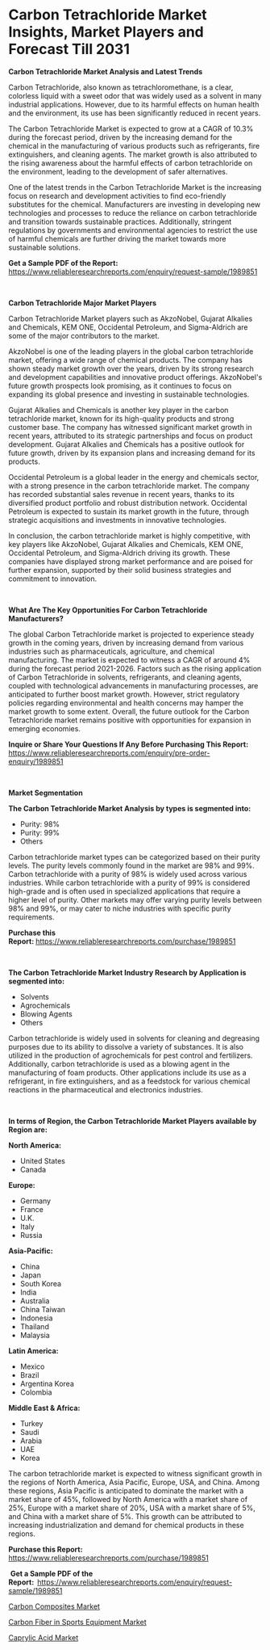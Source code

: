 <p><h1>Carbon Tetrachloride Market Insights, Market Players and Forecast Till 2031</h1></p><p><strong>Carbon Tetrachloride Market Analysis and Latest Trends</strong></p>
<p><p>Carbon Tetrachloride, also known as tetrachloromethane, is a clear, colorless liquid with a sweet odor that was widely used as a solvent in many industrial applications. However, due to its harmful effects on human health and the environment, its use has been significantly reduced in recent years.</p><p>The Carbon Tetrachloride Market is expected to grow at a CAGR of 10.3% during the forecast period, driven by the increasing demand for the chemical in the manufacturing of various products such as refrigerants, fire extinguishers, and cleaning agents. The market growth is also attributed to the rising awareness about the harmful effects of carbon tetrachloride on the environment, leading to the development of safer alternatives.</p><p>One of the latest trends in the Carbon Tetrachloride Market is the increasing focus on research and development activities to find eco-friendly substitutes for the chemical. Manufacturers are investing in developing new technologies and processes to reduce the reliance on carbon tetrachloride and transition towards sustainable practices. Additionally, stringent regulations by governments and environmental agencies to restrict the use of harmful chemicals are further driving the market towards more sustainable solutions.</p></p>
<p><strong>Get a Sample PDF of the Report:&nbsp;</strong> <a href="https://www.reliableresearchreports.com/enquiry/request-sample/1989851">https://www.reliableresearchreports.com/enquiry/request-sample/1989851</a></p>
<p>&nbsp;</p>
<p><strong>Carbon Tetrachloride Major Market Players</strong></p>
<p><p>Carbon Tetrachloride Market players such as AkzoNobel, Gujarat Alkalies and Chemicals, KEM ONE, Occidental Petroleum, and Sigma-Aldrich are some of the major contributors to the market.</p><p>AkzoNobel is one of the leading players in the global carbon tetrachloride market, offering a wide range of chemical products. The company has shown steady market growth over the years, driven by its strong research and development capabilities and innovative product offerings. AkzoNobel's future growth prospects look promising, as it continues to focus on expanding its global presence and investing in sustainable technologies.</p><p>Gujarat Alkalies and Chemicals is another key player in the carbon tetrachloride market, known for its high-quality products and strong customer base. The company has witnessed significant market growth in recent years, attributed to its strategic partnerships and focus on product development. Gujarat Alkalies and Chemicals has a positive outlook for future growth, driven by its expansion plans and increasing demand for its products.</p><p>Occidental Petroleum is a global leader in the energy and chemicals sector, with a strong presence in the carbon tetrachloride market. The company has recorded substantial sales revenue in recent years, thanks to its diversified product portfolio and robust distribution network. Occidental Petroleum is expected to sustain its market growth in the future, through strategic acquisitions and investments in innovative technologies.</p><p>In conclusion, the carbon tetrachloride market is highly competitive, with key players like AkzoNobel, Gujarat Alkalies and Chemicals, KEM ONE, Occidental Petroleum, and Sigma-Aldrich driving its growth. These companies have displayed strong market performance and are poised for further expansion, supported by their solid business strategies and commitment to innovation.</p></p>
<p>&nbsp;</p>
<p><strong>What Are The Key Opportunities For Carbon Tetrachloride Manufacturers?</strong></p>
<p><p>The global Carbon Tetrachloride market is projected to experience steady growth in the coming years, driven by increasing demand from various industries such as pharmaceuticals, agriculture, and chemical manufacturing. The market is expected to witness a CAGR of around 4% during the forecast period 2021-2026. Factors such as the rising application of Carbon Tetrachloride in solvents, refrigerants, and cleaning agents, coupled with technological advancements in manufacturing processes, are anticipated to further boost market growth. However, strict regulatory policies regarding environmental and health concerns may hamper the market growth to some extent. Overall, the future outlook for the Carbon Tetrachloride market remains positive with opportunities for expansion in emerging economies.</p></p>
<p><strong>Inquire or Share Your Questions If Any Before Purchasing This Report:</strong> <a href="https://www.reliableresearchreports.com/enquiry/pre-order-enquiry/1989851">https://www.reliableresearchreports.com/enquiry/pre-order-enquiry/1989851</a></p>
<p>&nbsp;</p>
<p><strong>Market Segmentation</strong></p>
<p><strong>The Carbon Tetrachloride Market Analysis by types is segmented into:</strong></p>
<p><ul><li>Purity: 98%</li><li>Purity: 99%</li><li>Others</li></ul></p>
<p><p>Carbon tetrachloride market types can be categorized based on their purity levels. The purity levels commonly found in the market are 98% and 99%. Carbon tetrachloride with a purity of 98% is widely used across various industries. While carbon tetrachloride with a purity of 99% is considered high-grade and is often used in specialized applications that require a higher level of purity. Other markets may offer varying purity levels between 98% and 99%, or may cater to niche industries with specific purity requirements.</p></p>
<p><strong>Purchase this Report:&nbsp;</strong><a href="https://www.reliableresearchreports.com/purchase/1989851">https://www.reliableresearchreports.com/purchase/1989851</a></p>
<p>&nbsp;</p>
<p><strong>The Carbon Tetrachloride Market Industry Research by Application is segmented into:</strong></p>
<p><ul><li>Solvents</li><li>Agrochemicals</li><li>Blowing Agents</li><li>Others</li></ul></p>
<p><p>Carbon tetrachloride is widely used in solvents for cleaning and degreasing purposes due to its ability to dissolve a variety of substances. It is also utilized in the production of agrochemicals for pest control and fertilizers. Additionally, carbon tetrachloride is used as a blowing agent in the manufacturing of foam products. Other applications include its use as a refrigerant, in fire extinguishers, and as a feedstock for various chemical reactions in the pharmaceutical and electronics industries.</p></p>
<p>&nbsp;</p>
<p><strong>In terms of Region, the Carbon Tetrachloride Market Players available by Region are:</strong></p>
<p>
    <p> <strong> North America: </strong>
        <ul>
            <li>United States</li>
            <li>Canada</li>
        </ul>
        </p> 
    <p> <strong> Europe: </strong>
        <ul>
            <li>Germany</li>
            <li>France</li>
            <li>U.K.</li>
            <li>Italy</li>
            <li>Russia</li>
        </ul>
        </p> 
    <p> <strong> Asia-Pacific: </strong>
        <ul>
            <li>China</li>
            <li>Japan</li>
            <li>South Korea</li>
            <li>India</li>
            <li>Australia</li>
            <li>China Taiwan</li>
            <li>Indonesia</li>
            <li>Thailand</li>
            <li>Malaysia</li>
        </ul>
        </p> 
    <p> <strong> Latin America: </strong>
        <ul>
            <li>Mexico</li>
            <li>Brazil</li>
            <li>Argentina Korea</li>
            <li>Colombia</li>
        </ul>
        </p> 
    <p> <strong> Middle East & Africa: </strong>
        <ul>
            <li>Turkey</li>
            <li>Saudi</li>
            <li>Arabia</li>
            <li>UAE</li>
            <li>Korea</li>
        </ul>
    </p>
    </p>
<p><p>The carbon tetrachloride market is expected to witness significant growth in the regions of North America, Asia Pacific, Europe, USA, and China. Among these regions, Asia Pacific is anticipated to dominate the market with a market share of 45%, followed by North America with a market share of 25%, Europe with a market share of 20%, USA with a market share of 5%, and China with a market share of 5%. This growth can be attributed to increasing industrialization and demand for chemical products in these regions.</p></p>
<p><strong>Purchase this Report: </strong><a href="https://www.reliableresearchreports.com/purchase/1989851">https://www.reliableresearchreports.com/purchase/1989851</a></p>
<p>&nbsp;<strong>Get a Sample PDF of the Report:&nbsp;&nbsp;</strong><a href="https://www.reliableresearchreports.com/enquiry/request-sample/1989851">https://www.reliableresearchreports.com/enquiry/request-sample/1989851</a></p>
<p><strong></strong></p>
<p><p><a href="https://github.com/gamblestampleyjenny50m5sl6/Market-Research-Report-List-1/blob/main/carbon-composites-market.md">Carbon Composites Market</a></p><p><a href="https://github.com/nicholepatriciadoylenwnrjr0/Market-Research-Report-List-1/blob/main/carbon-fiber-in-sports-equipment-market.md">Carbon Fiber in Sports Equipment Market</a></p><p><a href="https://github.com/wwwkeltoum/Market-Research-Report-List-2/blob/main/caprylic-acid-market.md">Caprylic Acid Market</a></p></p>